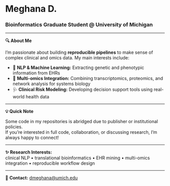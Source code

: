 # Meghana D.
### Bioinformatics Graduate Student @ University of Michigan

---

**🔍 About Me**

I’m passionate about building **reproducible pipelines** to make sense of complex clinical and omics data. My main interests include:

- 🧬 **NLP & Machine Learning:** Extracting genetic and phenotypic information from EHRs
- 🔗 **Multi-omics Integration:** Combining transcriptomics, proteomics, and network analysis for systems biology
- 🩺 **Clinical Risk Modeling:** Developing decision support tools using real-world health data

---

**💡 Quick Note**

Some code in my repositories is abridged due to publisher or institutional policies.  
If you’re interested in full code, collaboration, or discussing research, I’m always happy to connect!

---

**✨ Research Interests:**  
clinical NLP • translational bioinformatics • EHR mining • multi-omics integration • reproducible workflow design

---

📧 **Contact:** dmeghana@umich.edu
